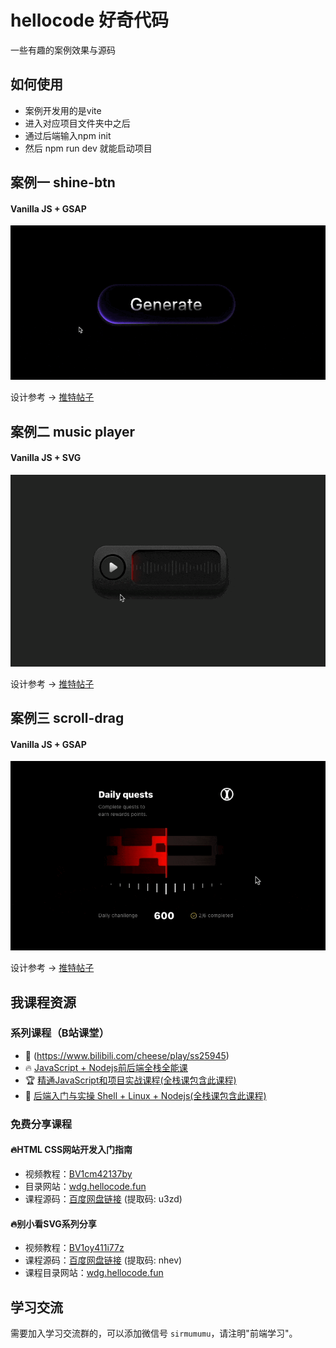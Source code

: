 # hellocode 好奇代码 
一些有趣的案例效果与源码


## 如何使用
- 案例开发用的是vite
- 进入对应项目文件夹中之后
- 通过后端输入npm init
- 然后 npm run dev 就能启动项目

## 案例一 shine-btn
#### Vanilla JS + GSAP
![shine btn](https://github.com/Yinglinhan/wows/blob/main/gifs/shine-btn.gif?raw=true)

设计参考 -> [推特帖子](https://x.com/alex_barashkov/status/1833509059619643638)


## 案例二 music player
#### Vanilla JS + SVG
![music player](https://github.com/Yinglinhan/wows/blob/main/gifs/musicplayer.gif?raw=true)

设计参考 -> [推特帖子](https://x.com/Aryana_Designs/status/1803762471628599783)


## 案例三 scroll-drag
#### Vanilla JS + GSAP
![music player](https://github.com/Yinglinhan/wows/blob/main/gifs/drag-scroll.gif?raw=true)

设计参考 -> [推特帖子](https://twitter.com/vgruev/status/1838594583069962735)


## 我课程资源

### 系列课程（B站课堂）

- 🎁 (https://www.bilibili.com/cheese/play/ss25945)
- 🔥 [JavaScript + Nodejs前后端全栈全能课](https://www.bilibili.com/cheese/play/ss1226)
- 🏆 [精通JavaScript和项目实战课程(全栈课包含此课程)](https://www.bilibili.com/cheese/play/ss6998)
- 🎉 [后端入门与实操 Shell + Linux + Nodejs(全栈课包含此课程)](https://www.bilibili.com/cheese/play/ss6988)

### 免费分享课程

#### 🔥HTML CSS网站开发入门指南 

- 视频教程：[BV1cm42137by](https://www.bilibili.com/video/BV1cm42137by)
- 目录网站：[wdg.hellocode.fun](https://wdg.hellocode.fun)
- 课程源码：[百度网盘链接](https://pan.baidu.com/s/18vNsGTc6bkqg1eF8ZR5-gw?pwd=u3zd) (提取码: u3zd)

#### 🔥别小看SVG系列分享

- 视频教程：[BV1oy411i77z](https://www.bilibili.com/video/BV1oy411i77z)
- 课程源码：[百度网盘链接](https://pan.baidu.com/s/1Pc6oaVddT11mRCWIrLUoUA?pwd=nhev) (提取码: nhev)
- 课程目录网站：[wdg.hellocode.fun](https://wdg.hellocode.fun)

## 学习交流

需要加入学习交流群的，可以添加微信号 `sirmumumu`，请注明"前端学习"。